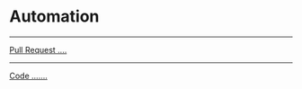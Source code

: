 # Automation
---

[Pull Request ....](https://github.com/mhmadwrekat/automation/pull/1)

---
[Code .......](/automation/faker_gen.py)

